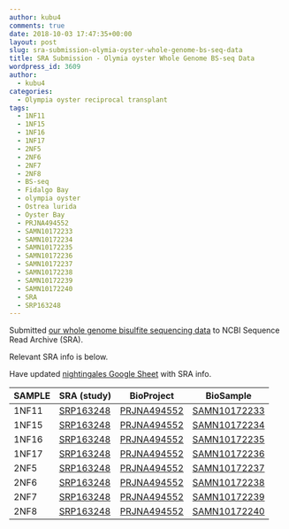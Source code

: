 ```yaml
---
author: kubu4
comments: true
date: 2018-10-03 17:47:35+00:00
layout: post
slug: sra-submission-olymia-oyster-whole-genome-bs-seq-data
title: SRA Submission - Olymia oyster Whole Genome BS-seq Data
wordpress_id: 3609
author:
  - kubu4
categories:
  - Olympia oyster reciprocal transplant
tags:
  - 1NF11
  - 1NF15
  - 1NF16
  - 1NF17
  - 2NF5
  - 2NF6
  - 2NF7
  - 2NF8
  - BS-seq
  - Fidalgo Bay
  - olympia oyster
  - Ostrea lurida
  - Oyster Bay
  - PRJNA494552
  - SAMN10172233
  - SAMN10172234
  - SAMN10172235
  - SAMN10172236
  - SAMN10172237
  - SAMN10172238
  - SAMN10172239
  - SAMN10172240
  - SRA
  - SRP163248
---
```


Submitted [our whole genome bisulfite sequencing data](https://github.com/RobertsLab/project-olympia.oyster-genomic/wiki/Whole-genome-BSseq-December-2015) to NCBI Sequence Read Archive (SRA).

Relevant SRA info is below.

Have updated [nightingales Google Sheet](https://docs.google.com/spreadsheets/d/1_XqIOPVHSBVGscnjzDSWUeRL7HUHXfaHxVzec-I-8Xk/edit?usp=sharing) with SRA info.

| SAMPLE | SRA (study)                                                                    | BioProject                                                          | BioSample                                                           |
|--------|--------------------------------------------------------------------------------|---------------------------------------------------------------------|---------------------------------------------------------------------|
| 1NF11  | [SRP163248](https://trace.ncbi.nlm.nih.gov/Traces/sra/sra.cgi?study=SRP163248) | [PRJNA494552](https://www.ncbi.nlm.nih.gov//bioproject/PRJNA494552) | [SAMN10172233](https://www.ncbi.nlm.nih.gov/biosample/SAMN10172233) |
| 1NF15  | [SRP163248](https://trace.ncbi.nlm.nih.gov/Traces/sra/sra.cgi?study=SRP163248) | [PRJNA494552](https://www.ncbi.nlm.nih.gov//bioproject/PRJNA494552) | [SAMN10172234](https://www.ncbi.nlm.nih.gov/biosample/SAMN10172234) |
| 1NF16  | [SRP163248](https://trace.ncbi.nlm.nih.gov/Traces/sra/sra.cgi?study=SRP163248) | [PRJNA494552](https://www.ncbi.nlm.nih.gov//bioproject/PRJNA494552) | [SAMN10172235](https://www.ncbi.nlm.nih.gov/biosample/SAMN10172235) |
| 1NF17  | [SRP163248](https://trace.ncbi.nlm.nih.gov/Traces/sra/sra.cgi?study=SRP163248) | [PRJNA494552](https://www.ncbi.nlm.nih.gov//bioproject/PRJNA494552) | [SAMN10172236](https://www.ncbi.nlm.nih.gov/biosample/SAMN10172236) |
| 2NF5   | [SRP163248](https://trace.ncbi.nlm.nih.gov/Traces/sra/sra.cgi?study=SRP163248) | [PRJNA494552](https://www.ncbi.nlm.nih.gov//bioproject/PRJNA494552) | [SAMN10172237](https://www.ncbi.nlm.nih.gov/biosample/SAMN10172237) |
| 2NF6   | [SRP163248](https://trace.ncbi.nlm.nih.gov/Traces/sra/sra.cgi?study=SRP163248) | [PRJNA494552](https://www.ncbi.nlm.nih.gov//bioproject/PRJNA494552) | [SAMN10172238](https://www.ncbi.nlm.nih.gov/biosample/SAMN10172238) |
| 2NF7   | [SRP163248](https://trace.ncbi.nlm.nih.gov/Traces/sra/sra.cgi?study=SRP163248) | [PRJNA494552](https://www.ncbi.nlm.nih.gov//bioproject/PRJNA494552) | [SAMN10172239](https://www.ncbi.nlm.nih.gov/biosample/SAMN10172239) |
| 2NF8   | [SRP163248](https://trace.ncbi.nlm.nih.gov/Traces/sra/sra.cgi?study=SRP163248) | [PRJNA494552](https://www.ncbi.nlm.nih.gov//bioproject/PRJNA494552) | [SAMN10172240](https://www.ncbi.nlm.nih.gov/biosample/SAMN10172240) |

